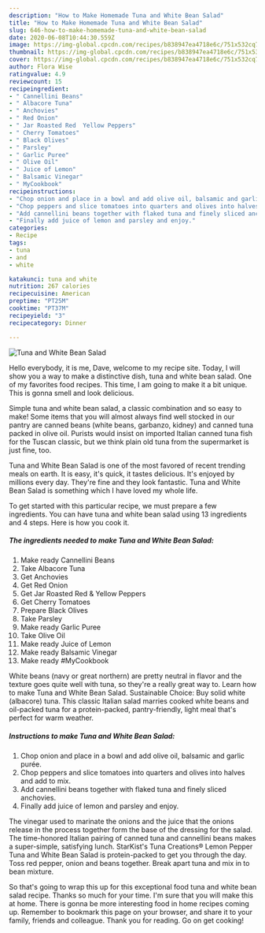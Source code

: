 ```yaml
---
description: "How to Make Homemade Tuna and White Bean Salad"
title: "How to Make Homemade Tuna and White Bean Salad"
slug: 646-how-to-make-homemade-tuna-and-white-bean-salad
date: 2020-06-08T10:44:30.559Z
image: https://img-global.cpcdn.com/recipes/b838947ea4718e6c/751x532cq70/tuna-and-white-bean-salad-recipe-main-photo.jpg
thumbnail: https://img-global.cpcdn.com/recipes/b838947ea4718e6c/751x532cq70/tuna-and-white-bean-salad-recipe-main-photo.jpg
cover: https://img-global.cpcdn.com/recipes/b838947ea4718e6c/751x532cq70/tuna-and-white-bean-salad-recipe-main-photo.jpg
author: Flora Wise
ratingvalue: 4.9
reviewcount: 15
recipeingredient:
- " Cannellini Beans"
- " Albacore Tuna"
- " Anchovies"
- " Red Onion"
- " Jar Roasted Red  Yellow Peppers"
- " Cherry Tomatoes"
- " Black Olives"
- " Parsley"
- " Garlic Puree"
- " Olive Oil"
- " Juice of Lemon"
- " Balsamic Vinegar"
- " MyCookbook"
recipeinstructions:
- "Chop onion and place in a bowl and add olive oil, balsamic and garlic purée."
- "Chop peppers and slice tomatoes into quarters and olives into halves and add to mix."
- "Add cannellini beans together with flaked tuna and finely sliced anchovies."
- "Finally add juice of lemon and parsley and enjoy."
categories:
- Recipe
tags:
- tuna
- and
- white

katakunci: tuna and white 
nutrition: 267 calories
recipecuisine: American
preptime: "PT25M"
cooktime: "PT37M"
recipeyield: "3"
recipecategory: Dinner

---
```



![Tuna and White Bean Salad](https://img-global.cpcdn.com/recipes/b838947ea4718e6c/751x532cq70/tuna-and-white-bean-salad-recipe-main-photo.jpg)

Hello everybody, it is me, Dave, welcome to my recipe site. Today, I will show you a way to make a distinctive dish, tuna and white bean salad. One of my favorites food recipes. This time, I am going to make it a bit unique. This is gonna smell and look delicious.

Simple tuna and white bean salad, a classic combination and so easy to make! Some items that you will almost always find well stocked in our pantry are canned beans (white beans, garbanzo, kidney) and canned tuna packed in olive oil. Purists would insist on imported Italian canned tuna fish for the Tuscan classic, but we think plain old tuna from the supermarket is just fine, too.

Tuna and White Bean Salad is one of the most favored of recent trending meals on earth. It is easy, it's quick, it tastes delicious. It's enjoyed by millions every day. They're fine and they look fantastic. Tuna and White Bean Salad is something which I have loved my whole life.


To get started with this particular recipe, we must prepare a few ingredients. You can have tuna and white bean salad using 13 ingredients and 4 steps. Here is how you cook it.

<!--inarticleads1-->

##### The ingredients needed to make Tuna and White Bean Salad:

1. Make ready  Cannellini Beans
1. Take  Albacore Tuna
1. Get  Anchovies
1. Get  Red Onion
1. Get  Jar Roasted Red &amp; Yellow Peppers
1. Get  Cherry Tomatoes
1. Prepare  Black Olives
1. Take  Parsley
1. Make ready  Garlic Puree
1. Take  Olive Oil
1. Make ready  Juice of Lemon
1. Make ready  Balsamic Vinegar
1. Make ready  #MyCookbook


White beans (navy or great northern) are pretty neutral in flavor and the texture goes quite well with tuna, so they&#39;re a really great way to. Learn how to make Tuna and White Bean Salad. Sustainable Choice: Buy solid white (albacore) tuna. This classic Italian salad marries cooked white beans and oil-packed tuna for a protein-packed, pantry-friendly, light meal that&#39;s perfect for warm weather. 

<!--inarticleads2-->

##### Instructions to make Tuna and White Bean Salad:

1. Chop onion and place in a bowl and add olive oil, balsamic and garlic purée.
1. Chop peppers and slice tomatoes into quarters and olives into halves and add to mix.
1. Add cannellini beans together with flaked tuna and finely sliced anchovies.
1. Finally add juice of lemon and parsley and enjoy.


The vinegar used to marinate the onions and the juice that the onions release in the process together form the base of the dressing for the salad. The time-honored Italian pairing of canned tuna and cannellini beans makes a super-simple, satisfying lunch. StarKist&#39;s Tuna Creations® Lemon Pepper Tuna and White Bean Salad is protein-packed to get you through the day. Toss red pepper, onion and beans together. Break apart tuna and mix in to bean mixture. 

So that's going to wrap this up for this exceptional food tuna and white bean salad recipe. Thanks so much for your time. I'm sure that you will make this at home. There is gonna be more interesting food in home recipes coming up. Remember to bookmark this page on your browser, and share it to your family, friends and colleague. Thank you for reading. Go on get cooking!
